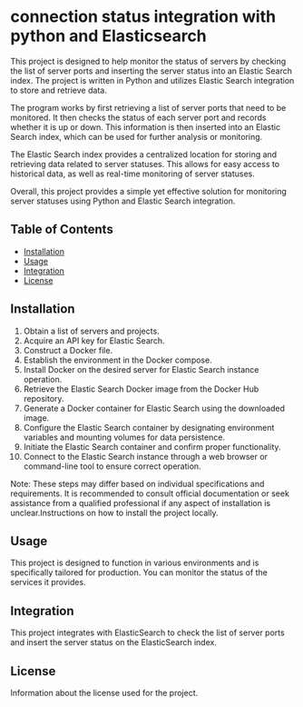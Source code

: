 # connection status integration with python and Elasticsearch

This project is designed to help monitor the status of servers by checking the list of server ports and inserting the server status into an Elastic Search index. The project is written in Python and utilizes Elastic Search integration to store and retrieve data.

The program works by first retrieving a list of server ports that need to be monitored. It then checks the status of each server port and records whether it is up or down. This information is then inserted into an Elastic Search index, which can be used for further analysis or monitoring.

The Elastic Search index provides a centralized location for storing and retrieving data related to server statuses. This allows for easy access to historical data, as well as real-time monitoring of server statuses.

Overall, this project provides a simple yet effective solution for monitoring server statuses using Python and Elastic Search integration.
## Table of Contents

- [Installation](#installation)
- [Usage](#usage)
- [Integration](#integration)
- [License](#license)

## Installation

1. Obtain a list of servers and projects.
2. Acquire an API key for Elastic Search.
3. Construct a Docker file.
4. Establish the environment in the Docker compose.
5. Install Docker on the desired server for Elastic Search instance operation.
6. Retrieve the Elastic Search Docker image from the Docker Hub repository.
7. Generate a Docker container for Elastic Search using the downloaded image.
8. Configure the Elastic Search container by designating environment variables and mounting volumes for data persistence.
9. Initiate the Elastic Search container and confirm proper functionality.
10. Connect to the Elastic Search instance through a web browser or command-line tool to ensure correct operation.

Note: These steps may differ based on individual specifications and requirements. It is recommended to consult official documentation or seek assistance from a qualified professional if any aspect of installation is unclear.Instructions on how to install the project locally.

## Usage

This project is designed to function in various environments and is specifically tailored for production. You can monitor the status of the services it provides.
## Integration

This project integrates with ElasticSearch to check the list of server ports and insert the server status on the ElasticSearch index.

## License

Information about the license used for the project.

